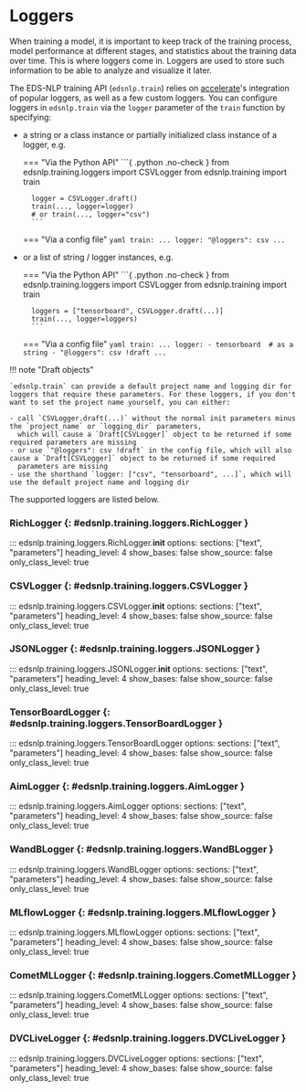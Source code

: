 # Loggers

When training a model, it is important to keep track of the training process, model performance at different stages, and statistics about the training data over time. This is where loggers come in. Loggers are used to store such information to be able to analyze and visualize it later.

The EDS-NLP training API (`edsnlp.train`) relies on [accelerate](https://github.com/huggingface/accelerate)'s integration of popular loggers, as well as a few custom loggers.
You can configure loggers in `edsnlp.train` via the `logger` parameter of the `train` function by specifying:

- a string or a class instance or partially initialized class instance of a logger, e.g.

    === "Via the Python API"
        ```{ .python .no-check }
        from edsnlp.training.loggers import CSVLogger
        from edsnlp.training import train

        logger = CSVLogger.draft()
        train(..., logger=logger)
        # or train(..., logger="csv")
        ```

    === "Via a config file"
        ```yaml
        train:
          ...
          logger:
            "@loggers": csv
            ...
        ```


- or a list of string / logger instances, e.g.

    === "Via the Python API"
        ```{ .python .no-check }
        from edsnlp.training.loggers import CSVLogger
        from edsnlp.training import train

        loggers = ["tensorboard", CSVLogger.draft(...)]
        train(..., logger=loggers)
        ```

    === "Via a config file"
        ```yaml
        train:
          ...
          logger:
              - tensorboard  # as a string
              - "@loggers": csv !draft
                ...
        ```

!!! note "Draft objects"

    `edsnlp.train` can provide a default project name and logging dir for loggers that require these parameters. For these loggers, if you don't want to set the project name yourself, you can either:

    - call `CSVLogger.draft(...)` without the normal init parameters minus the `project_name` or `logging_dir` parameters,
      which will cause a `Draft[CSVLogger]` object to be returned if some required parameters are missing
    - or use `"@loggers": csv !draft` in the config file, which will also cause a `Draft[CSVLogger]` object to be returned if some required
      parameters are missing
    - use the shorthand `logger: ["csv", "tensorboard", ...]`, which will use the default project name and logging dir

The supported loggers are listed below.

### RichLogger {: #edsnlp.training.loggers.RichLogger }

::: edsnlp.training.loggers.RichLogger.__init__
    options:
        sections: ["text", "parameters"]
        heading_level: 4
        show_bases: false
        show_source: false
        only_class_level: true

### CSVLogger {: #edsnlp.training.loggers.CSVLogger }

::: edsnlp.training.loggers.CSVLogger.__init__
    options:
        sections: ["text", "parameters"]
        heading_level: 4
        show_bases: false
        show_source: false
        only_class_level: true

### JSONLogger {: #edsnlp.training.loggers.JSONLogger }

::: edsnlp.training.loggers.JSONLogger.__init__
    options:
        sections: ["text", "parameters"]
        heading_level: 4
        show_bases: false
        show_source: false
        only_class_level: true

### TensorBoardLogger {: #edsnlp.training.loggers.TensorBoardLogger }

::: edsnlp.training.loggers.TensorBoardLogger
    options:
        sections: ["text", "parameters"]
        heading_level: 4
        show_bases: false
        show_source: false
        only_class_level: true

### AimLogger {: #edsnlp.training.loggers.AimLogger }

::: edsnlp.training.loggers.AimLogger
    options:
        sections: ["text", "parameters"]
        heading_level: 4
        show_bases: false
        show_source: false
        only_class_level: true

### WandBLogger {: #edsnlp.training.loggers.WandBLogger }

::: edsnlp.training.loggers.WandBLogger
    options:
        sections: ["text", "parameters"]
        heading_level: 4
        show_bases: false
        show_source: false
        only_class_level: true

### MLflowLogger {: #edsnlp.training.loggers.MLflowLogger }

::: edsnlp.training.loggers.MLflowLogger
    options:
        sections: ["text", "parameters"]
        heading_level: 4
        show_bases: false
        show_source: false
        only_class_level: true

### CometMLLogger {: #edsnlp.training.loggers.CometMLLogger }

::: edsnlp.training.loggers.CometMLLogger
    options:
        sections: ["text", "parameters"]
        heading_level: 4
        show_bases: false
        show_source: false
        only_class_level: true

### DVCLiveLogger {: #edsnlp.training.loggers.DVCLiveLogger }

::: edsnlp.training.loggers.DVCLiveLogger
    options:
        sections: ["text", "parameters"]
        heading_level: 4
        show_bases: false
        show_source: false
        only_class_level: true
